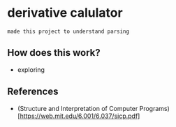 # derivative calulator
    made this project to understand parsing 

## How does this work?
- exploring

## References
- (Structure and Interpretation of Computer Programs)[https://web.mit.edu/6.001/6.037/sicp.pdf]
